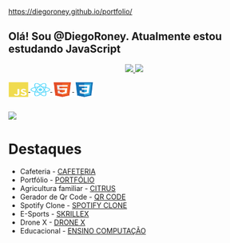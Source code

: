 https://diegoroney.github.io/portfolio/

## Olá! Sou @DiegoRoney. Atualmente estou estudando JavaScript
<div align="center">
  <a href="https://github.com/DiegoRoney">
  <img height="180em" src="https://github-readme-stats.vercel.app/api?username=DiegoRoney&show_icons=true&theme=dracula&include_all_commits=true&count_private=true"/>
  <img height="180em" src="https://github-readme-stats.vercel.app/api/top-langs/?username=DiegoRoney&layout=compact&langs_count=7&theme=dracula"/>
</div>
  
<div style="display: inline_block"><br>
  <img align="center" alt="Js" height="30" width="40" src="https://raw.githubusercontent.com/devicons/devicon/master/icons/javascript/javascript-plain.svg"> 
  <img align="center" alt="React" height="30" width="40" src="https://raw.githubusercontent.com/devicons/devicon/master/icons/react/react-original.svg">
  <img align="center" alt="HTML" height="30" width="40" src="https://raw.githubusercontent.com/devicons/devicon/master/icons/html5/html5-original.svg">
  <img align="center" alt="CSS" height="30" width="40" src="https://raw.githubusercontent.com/devicons/devicon/master/icons/css3/css3-original.svg">  
  
   
  ##
 
<div> 
 
  <a href="https://www.instagram.com/rbs_diego/" target="_blank"><img src="https://img.shields.io/badge/-Instagram-%23E4405F?style=for-the-badge&logo=instagram&logoColor=white" target="_blank"></a> 

 # Destaques
  
  - Cafeteria - [CAFETERIA](https://diegoroney.github.io/cafeteria/ "CAFETERIA")
  - Portfólio - [PORTFÓLIO](https://diegoroney.github.io/portfolio/ "PORTFÓLIO")
  - Agricultura familiar - [CITRUS](https://diegoroney.github.io/newcitrus/ "CITRUS")
  - Gerador de Qr Code - [QR CODE](https://diegoroney.github.io/qrcode/ "QR CODE")
  - Spotify Clone - [SPOTIFY CLONE](https://diegoroney.github.io/spotify-clone/ "SPOTIFY CLONE")
  - E-Sports - [SKRILLEX](https://diegoroney.github.io/skrillex/ "SKRILLEX")
  - Drone X - [DRONE X](https://diegoroney.github.io/new-dronex/ "DRONE X")
  - Educacional - [ENSINO COMPUTAÇÃO](https://diegoroney.github.io/cartilha-comput-page/ "ENSINO COMPUTAÇÃO") 
